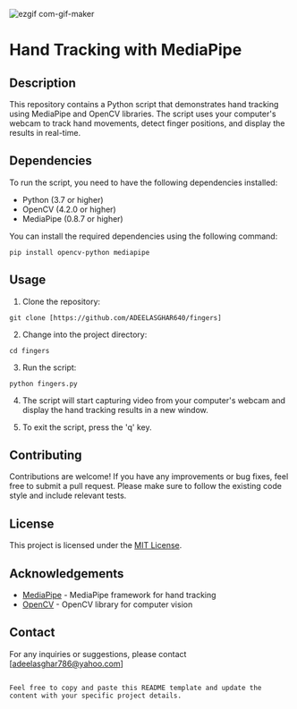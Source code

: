 
![ezgif com-gif-maker](https://github.com/ADEELASGHAR640/fingers/assets/135959685/cd9a7970-8853-4ccd-bc10-cfb405cef6b1)


# Hand Tracking with MediaPipe

## Description

This repository contains a Python script that demonstrates hand tracking using MediaPipe and OpenCV libraries. The script uses your computer's webcam to track hand movements, detect finger positions, and display the results in real-time.

## Dependencies

To run the script, you need to have the following dependencies installed:

- Python (3.7 or higher)
- OpenCV (4.2.0 or higher)
- MediaPipe (0.8.7 or higher)

You can install the required dependencies using the following command:

```
pip install opencv-python mediapipe
```

## Usage

1. Clone the repository:

```
git clone [https://github.com/ADEELASGHAR640/fingers]
```

2. Change into the project directory:

```
cd fingers
```

3. Run the script:

```
python fingers.py
```

4. The script will start capturing video from your computer's webcam and display the hand tracking results in a new window.

5. To exit the script, press the 'q' key.


## Contributing

Contributions are welcome! If you have any improvements or bug fixes, feel free to submit a pull request. Please make sure to follow the existing code style and include relevant tests.

## License

This project is licensed under the [MIT License](LICENSE).

## Acknowledgements

- [MediaPipe](https://google.github.io/mediapipe/) - MediaPipe framework for hand tracking
- [OpenCV](https://opencv.org/) - OpenCV library for computer vision

## Contact

For any inquiries or suggestions, please contact [adeelasghar786@yahoo.com]
```

Feel free to copy and paste this README template and update the content with your specific project details.
